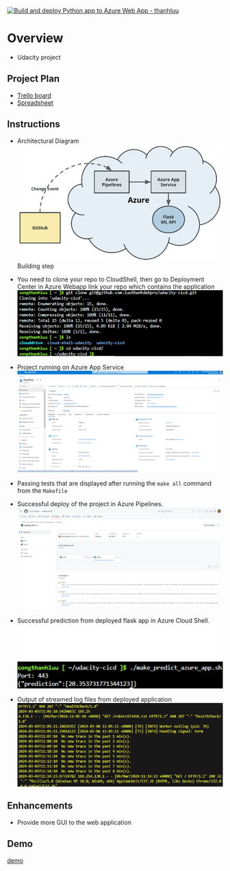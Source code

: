 [![Build and deploy Python app to Azure Web App - thanhluu](https://github.com/luuthanhdatpro/udacity-cicd/actions/workflows/main_thanhluu.yml/badge.svg)](https://github.com/luuthanhdatpro/udacity-cicd/actions/workflows/main_thanhluu.yml)


# Overview

* Udacity project

## Project Plan

* [Trello board](https://trello.com/invite/b/N3RLSxoj/ATTI4aa8df3d7b676269bb863900e9a09faa0D216143/project-management)
* [Spreadsheet](https://docs.google.com/spreadsheets/d/1zf5oqFOlVpnyKhosw4eyoodLz2KIBpbAsRtxc-96BdI/edit?usp=sharing)

## Instructions

* Architectural Diagram
![Architectual](images/cd-diagram.png)
Building step
* You need to clone your repo to CloudShell, then go to Deployment Center in Azure Webapp link your repo which contains the application
![Cloned Repo](images/cloned_repo.png)
* Project running on Azure App Service
![Webapp](images/webapp.png)

* Passing tests that are displayed after running the `make all` command from the `Makefile`
* Successful deploy of the project in Azure Pipelines.
![Successful test](images/successful-test.png)

* Successful prediction from deployed flask app in Azure Cloud Shell.
![prediction](images/prediction.png)

* Output of streamed log files from deployed application
![log](images/stream-log.png)


## Enhancements

* Provide more GUI to the web application

## Demo 

[demo](https://youtu.be/KUDL4I8s4xo)

